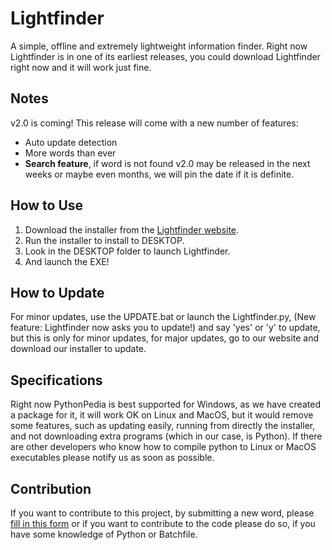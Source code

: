 # Lightfinder
A simple, offline and extremely lightweight information finder.
Right now Lightfinder is in one of its earliest releases, you could download Lightfinder right now and it will work just fine.

## Notes 
v2.0 is coming! This release will come with a new number of features:
 * Auto update detection
 * More words than ever
 * **Search feature**, if word is not found
 v2.0 may be released in the next weeks or maybe even months, we will pin the date if it is definite. 

## How to Use
1. Download the installer from the [Lightfinder website](https://bit.ly/lightfinder).
2. Run the installer to install to DESKTOP.
3. Look in the DESKTOP folder to launch Lightfinder.
4. And launch the EXE!

## How to Update
For minor updates, use the UPDATE.bat or launch the Lightfinder.py, (New feature: Lightfinder now asks you to update!) and say 'yes' or 'y' to update, but this is only for minor updates, for major updates, go to our website and download our installer to update.

## Specifications 
Right now PythonPedia is best supported for Windows, as we have created a package for it, it will work OK on Linux and MacOS, but it would remove some features, such as updating easily, running from directly the installer, and not downloading extra programs (which in our case, is Python). If there are other developers who know how to compile python to Linux or MacOS executables please notify us as soon as possible.

## Contribution
If you want to contribute to this project, by submitting a new word, please [fill in this form](https://form.jotform.com/212341044897052) or if you want to contribute to the code please do so, if you have some knowledge of Python or Batchfile.
